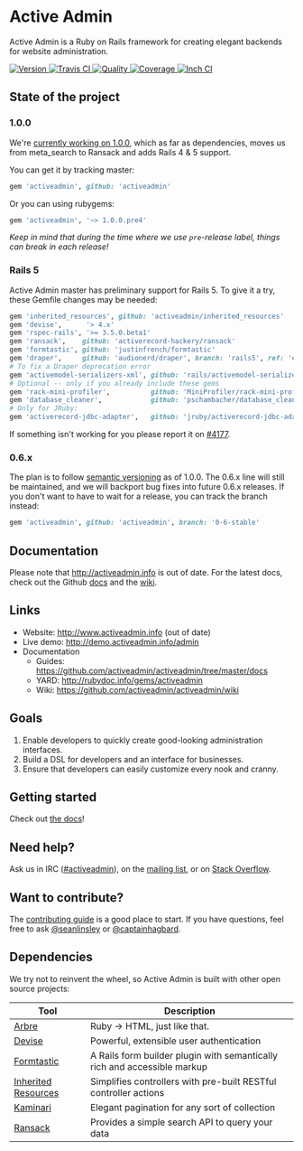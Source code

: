 # Active Admin

Active Admin is a Ruby on Rails framework for creating elegant backends for website administration.

[![Version         ](http://img.shields.io/gem/v/activeadmin.svg)                               ](https://rubygems.org/gems/activeadmin)
[![Travis CI       ](http://img.shields.io/travis/activeadmin/activeadmin/master.svg)           ](https://travis-ci.org/activeadmin/activeadmin)
[![Quality         ](http://img.shields.io/codeclimate/github/activeadmin/activeadmin.svg)      ](https://codeclimate.com/github/activeadmin/activeadmin)
[![Coverage        ](http://img.shields.io/coveralls/activeadmin/activeadmin.svg)               ](https://coveralls.io/r/activeadmin/activeadmin)
[![Inch CI         ](http://inch-ci.org/github/activeadmin/activeadmin.svg?branch=master)       ](http://inch-ci.org/github/activeadmin/activeadmin)

## State of the project

### 1.0.0

We're [currently working on 1.0.0](https://github.com/activeadmin/activeadmin/issues?milestone=18),
which as far as dependencies, moves us from meta_search to Ransack and adds Rails 4 & 5 support.

You can get it by tracking master:
```ruby
gem 'activeadmin', github: 'activeadmin'
```

Or you can using rubygems:
```ruby
gem 'activeadmin', '~> 1.0.0.pre4'
```

*Keep in mind that during the time where we use `pre`-release label, things can break in each release!*

### Rails 5

Active Admin master has preliminary support for Rails 5. To give it a try, these Gemfile changes may be needed:

```ruby
gem 'inherited_resources', github: 'activeadmin/inherited_resources'
gem 'devise',      '> 4.x'
gem 'rspec-rails', '>= 3.5.0.beta1'
gem 'ransack',    github: 'activerecord-hackery/ransack'
gem 'formtastic', github: 'justinfrench/formtastic'
gem 'draper',     github: 'audionerd/draper', branch: 'rails5', ref: 'e816e0e587'
# To fix a Draper deprecation error
gem 'activemodel-serializers-xml', github: 'rails/activemodel-serializers-xml'
# Optional -- only if you already include these gems
gem 'rack-mini-profiler',          github: 'MiniProfiler/rack-mini-profiler'
gem 'database_cleaner',            github: 'pschambacher/database_cleaner', branch: 'rails5.0', ref: '8dd9fa4'
# Only for JRuby:
gem 'activerecord-jdbc-adapter',   github: 'jruby/activerecord-jdbc-adapter', platforms: :jruby
```

If something isn't working for you please report it on [#4177](https://github.com/activeadmin/activeadmin/issues/4177).

### 0.6.x

The plan is to follow [semantic versioning](http://semver.org/) as of 1.0.0. The 0.6.x line will
still be maintained, and we will backport bug fixes into future 0.6.x releases. If you don't want
to have to wait for a release, you can track the branch instead:

```ruby
gem 'activeadmin', github: 'activeadmin', branch: '0-6-stable'
```

## Documentation

Please note that <http://activeadmin.info> is out of date. For the latest docs, check out the
Github [docs](https://github.com/activeadmin/activeadmin/tree/master/docs#activeadmin-documentation) and the [wiki](https://github.com/activeadmin/activeadmin/wiki).

## Links

* Website: <http://www.activeadmin.info> (out of date)
* Live demo: <http://demo.activeadmin.info/admin>
* Documentation
  * Guides: <https://github.com/activeadmin/activeadmin/tree/master/docs>
  * YARD: <http://rubydoc.info/gems/activeadmin>
  * Wiki: <https://github.com/activeadmin/activeadmin/wiki>

## Goals

1. Enable developers to quickly create good-looking administration interfaces.
2. Build a DSL for developers and an interface for businesses.
3. Ensure that developers can easily customize every nook and cranny.

## Getting started

Check out [the docs](https://github.com/activeadmin/activeadmin/blob/master/docs/0-installation.md)!

## Need help?

Ask us in IRC ([#activeadmin](https://webchat.freenode.net/?channels=activeadmin)), on the
[mailing list](http://groups.google.com/group/activeadmin), or on
[Stack Overflow](http://stackoverflow.com/questions/tagged/activeadmin).

## Want to contribute?

The [contributing guide](https://github.com/activeadmin/activeadmin/blob/master/CONTRIBUTING.md)
is a good place to start. If you have questions, feel free to ask
[@seanlinsley](https://twitter.com/seanlinsley) or [@captainhagbard](https://twitter.com/captainhagbard).

## Dependencies

We try not to reinvent the wheel, so Active Admin is built with other open source projects:

Tool                  | Description
--------------------- | -----------
[Arbre]               | Ruby -> HTML, just like that.
[Devise]              | Powerful, extensible user authentication
[Formtastic]          | A Rails form builder plugin with semantically rich and accessible markup
[Inherited Resources] | Simplifies controllers with pre-built RESTful controller actions
[Kaminari]            | Elegant pagination for any sort of collection
[Ransack]             | Provides a simple search API to query your data

[Arbre]: https://github.com/activeadmin/arbre
[Devise]: https://github.com/plataformatec/devise
[Formtastic]: https://github.com/justinfrench/formtastic
[Inherited Resources]: https://github.com/josevalim/inherited_resources
[Kaminari]: https://github.com/amatsuda/kaminari
[Ransack]: https://github.com/activerecord-hackery/ransack

